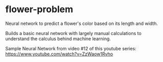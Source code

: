 # flower-problem
Neural network to predict a flower's color based on its length and width. 

Builds a basic neural network with largely manual calculations to understand the calculus behind machine learning. 

Sample Neural Network from video #12 of this youtube series: https://www.youtube.com/watch?v=ZzWaow1Rvho
